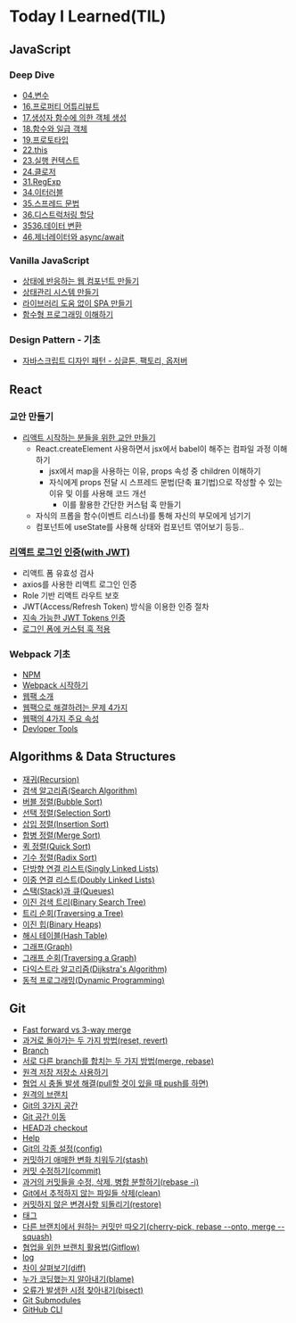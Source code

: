 # Today I Learned(TIL)

## JavaScript

### Deep Dive

- [04.변수](https://github.com/oneny/TIL/blob/main/JavaScript/DeepDive/04.%EB%B3%80%EC%88%98.md)
- [16.프로퍼티 어튜리뷰트](https://github.com/oneny/TIL/blob/main/JavaScript/DeepDive/16.%ED%94%84%EB%A1%9C%ED%8D%BC%ED%8B%B0_%EC%96%B4%ED%8A%B8%EB%A6%AC%EB%B7%B0%ED%8A%B8.md)
- [17.생성자 함수에 의한 객체 생성](https://github.com/oneny/TIL/blob/main/JavaScript/DeepDive/17.%EC%83%9D%EC%84%B1%EC%9E%90_%ED%95%A8%EC%88%98%EC%97%90_%EC%9D%98%ED%95%9C_%EA%B0%9D%EC%B2%B4_%EC%83%9D%EC%84%B1.md)
- [18.함수와 일급 객체](https://github.com/oneny/TIL/blob/main/JavaScript/DeepDive/18.%20%ED%95%A8%EC%88%98%EC%99%80_%EC%9D%BC%EA%B8%89_%EA%B0%9D%EC%B2%B4.md)
- [19.프로토타입](https://github.com/oneny/TIL/blob/main/JavaScript/DeepDive/19.%ED%94%84%EB%A1%9C%ED%86%A0%ED%83%80%EC%9E%85.md)
- [22.this](https://github.com/oneny/TIL/blob/main/JavaScript/DeepDive/22.this.md)
- [23.실행 컨텍스트](https://github.com/oneny/TIL/blob/main/JavaScript/DeepDive/23.%EC%8B%A4%ED%96%89_%EC%BB%A8%ED%85%8D%EC%8A%A4%ED%8A%B8.md)
- [24.클로저](https://github.com/oneny/TIL/blob/main/JavaScript/DeepDive/24.%ED%81%B4%EB%A1%9C%EC%A0%80.md)
- [31.RegExp](https://github.com/oneny/TIL/blob/main/JavaScript/DeepDive/31.RegExp.md)
- [34.이터러블](https://github.com/oneny/TIL/blob/main/JavaScript/DeepDive/34.%EC%9D%B4%ED%84%B0%EB%9F%AC%EB%B8%94.md)
- [35.스프레드 문법](https://github.com/oneny/TIL/blob/main/JavaScript/DeepDive/35.%EC%8A%A4%ED%94%84%EB%A0%88%EB%93%9C_%EB%AC%B8%EB%B2%95.md)
- [36.디스트럭처링 할당](https://github.com/oneny/TIL/blob/main/JavaScript/DeepDive/36.%EB%94%94%EC%8A%A4%ED%8A%B8%EB%9F%AD%EC%B2%98%EB%A7%81_%ED%95%A0%EB%8B%B9.md)
- [3536.데이터 변환](https://github.com/oneny/TIL/blob/main/JavaScript/DeepDive/3536.%EB%8D%B0%EC%9D%B4%ED%84%B0_%EB%B3%80%ED%99%98.md)
- [46.제너레이터와 async/await](https://github.com/oneny/TIL/blob/main/JavaScript/DeepDive/46.%EC%A0%9C%EB%84%88%EB%A0%88%EC%9D%B4%ED%84%B0%EC%99%80_asyn%26await.md)

### Vanilla JavaScript

- [상태에 반응하는 웹 컴포넌트 만들기](https://github.com/oneny/TIL/tree/main/JavaScript/VanillaJavaScript/%EC%9B%B9_%EC%BB%B4%ED%8F%AC%EB%84%8C%ED%8A%B8_%EB%A7%8C%EB%93%A4%EA%B8%B0)
- [상태관리 시스템 만들기](https://github.com/oneny/TIL/tree/main/JavaScript/VanillaJavaScript/%EC%83%81%ED%83%9C%EA%B4%80%EB%A6%AC_%EC%8B%9C%EC%8A%A4%ED%85%9C_%EB%A7%8C%EB%93%A4%EA%B8%B0)
- [라이브러리 도움 없이 SPA 만들기](https://github.com/oneny/TIL/blob/main/JavaScript/VanillaJavaScript/SPA_%EB%A7%8C%EB%93%A4%EA%B8%B0/%EB%A6%AC%EC%95%A1%ED%8A%B8%EC%97%86%EC%9D%B4SPA%EB%A7%8C%EB%93%A4%EA%B8%B0.md)
- [함수형 프로그래밍 이해하기](https://github.com/oneny/TIL/tree/main/JavaScript/VanillaJavaScript/%ED%95%A8%EC%88%98%ED%98%95_%ED%94%84%EB%A1%9C%EA%B7%B8%EB%9E%98%EB%B0%8D_%EC%9D%B4%ED%95%B4%ED%95%98%EA%B8%B0)

### Design Pattern - 기초

- [자바스크립트 디자인 패턴 - 싱글톤, 팩토리, 옵저버](https://github.com/oneny/TIL/blob/main/JavaScript/%EB%94%94%EC%9E%90%EC%9D%B8%ED%8C%A8%ED%84%B4_%EA%B8%B0%EC%B4%88/%EC%9E%90%EB%B0%94%EC%8A%A4%ED%81%AC%EB%A6%BD%ED%8A%B8_%EB%94%94%EC%9E%90%EC%9D%B8_%ED%8C%A8%ED%84%B4.md)

## React

### 교안 만들기

- [리액트 시작하는 분들을 위한 교안 만들기](https://github.com/oneny/TIL/tree/main/React/%EA%B5%90%EC%95%88%EB%A7%8C%EB%93%A4%EA%B8%B0)
  - React.createElement 사용하면서 jsx에서 babel이 해주는 컴파일 과정 이해하기
    - jsx에서 map을 사용하는 이유, props 속성 중 children 이해하기
    - 자식에게 props 전달 시 스프레드 문법(단축 표기법)으로 작성할 수 있는 이유 및 이를 사용해 코드 개선
      - 이를 활용한 간단한 커스텀 훅 만들기
  - 자식의 프롭을 함수(이벤트 리스너)를 통해 자신의 부모에게 넘기기
  - 컴포넌트에 useState를 사용해 상태와 컴포넌트 엮어보기 등등..

### [리액트 로그인 인증(with JWT)](https://github.com/oneny/react-practice)

- 리액트 폼 유효성 검사
- axios를 사용한 리액트 로그인 인증
- Role 기반 리액트 라우트 보호
- JWT(Access/Refresh Token) 방식을 이용한 인증 절차
- [지속 가능한 JWT Tokens 인증](https://github.com/oneny/react-practice/tree/main/react-login/05react-persist-user-login)
- [로그인 폼에 커스텀 훅 적용](https://github.com/oneny/react-practice/tree/main/react-login/06react-login-input-hooks)

### Webpack 기초

- [NPM](https://github.com/oneny/TIL/blob/main/React/%EC%9B%B9%ED%8C%A9.md#npm)
- [Webpack 시작하기](https://github.com/oneny/TIL/blob/main/React/%EC%9B%B9%ED%8C%A9.md#webpack-%EC%8B%9C%EC%9E%91%ED%95%98%EA%B8%B0)
- [웹팩 소개](https://github.com/oneny/TIL/blob/main/React/%EC%9B%B9%ED%8C%A9.md#%EC%9B%B9%ED%8C%A9-%EC%86%8C%EA%B0%9C)
- [웹팩으로 해결하려는 문제 4가지](https://github.com/oneny/TIL/blob/main/React/%EC%9B%B9%ED%8C%A9.md#%EC%9B%B9%ED%8C%A9%EC%9C%BC%EB%A1%9C-%ED%95%B4%EA%B2%B0%ED%95%98%EB%A0%A4%EB%8A%94-%EB%AC%B8%EC%A0%9C-4%EA%B0%80%EC%A7%80)
- [웹팩의 4가지 주요 속성](https://github.com/oneny/TIL/blob/main/React/%EC%9B%B9%ED%8C%A9.md#%EC%9B%B9%ED%8C%A9%EC%9D%98-4%EA%B0%80%EC%A7%80-%EC%A3%BC%EC%9A%94-%EC%86%8D%EC%84%B1)
- [Devloper Tools](https://github.com/oneny/TIL/blob/main/React/%EC%9B%B9%ED%8C%A9.md#developer-tools)

## Algorithms & Data Structures

- [재귀(Recursion)](https://github.com/oneny/TIL/tree/main/Algorithms%26DataStructures#%EC%9E%AC%EA%B7%80recursion)
- [검색 알고리즘(Search Algorithm)](https://github.com/oneny/TIL/tree/main/Algorithms&DataStructures#%EA%B2%80%EC%83%89-%EC%95%8C%EA%B3%A0%EB%A6%AC%EC%A6%98search-algorithm)
- [버블 정렬(Bubble Sort)](https://github.com/oneny/TIL/tree/main/Algorithms&DataStructures#%EB%B2%84%EB%B8%94-%EC%A0%95%EB%A0%ACbubble-sort)
- [선택 정렬(Selection Sort)](https://github.com/oneny/TIL/tree/main/Algorithms&DataStructures#%EC%84%A0%ED%83%9D-%EC%A0%95%EB%A0%ACselection-sort)
- [삽입 정렬(Insertion Sort)](https://github.com/oneny/TIL/tree/main/Algorithms&DataStructures#%EC%82%BD%EC%9E%85-%EC%A0%95%EB%A0%ACinsertion-sort)
- [합병 정렬(Merge Sort)](https://github.com/oneny/TIL/tree/main/Algorithms&DataStructures#%ED%95%A9%EB%B3%91-%EC%A0%95%EB%A0%ACmerge-sort)
- [퀵 정렬(Quick Sort)](https://github.com/oneny/TIL/tree/main/Algorithms&DataStructures#%ED%80%B5-%EC%A0%95%EB%A0%ACquick-sort)
- [기수 정렬(Radix Sort)](https://github.com/oneny/TIL/tree/main/Algorithms&DataStructures#%EA%B8%B0%EC%88%98-%EC%A0%95%EB%A0%ACradix-sort)
- [단방향 연결 리스트(Singly Linked Lists)](https://github.com/oneny/TIL/tree/main/Algorithms&DataStructures#%EB%8B%A8%EB%B0%A9%ED%96%A5-%EC%97%B0%EA%B2%B0-%EB%A6%AC%EC%8A%A4%ED%8A%B8singly-linked-lists)
- [이중 연결 리스트(Doubly Linked Lists)](https://github.com/oneny/TIL/tree/main/Algorithms&DataStructures#%EC%9D%B4%EC%A4%91-%EC%97%B0%EA%B2%B0-%EB%A6%AC%EC%8A%A4%ED%8A%B8doubly-linked-lists)
- [스택(Stack)과 큐(Queues)](https://github.com/oneny/TIL/tree/main/Algorithms&DataStructures#%EC%8A%A4%ED%83%9Dstack%EA%B3%BC-%ED%81%90queues)
- [이진 검색 트리(Binary Search Tree)](https://github.com/oneny/TIL/tree/main/Algorithms&DataStructures#%EC%9D%B4%EC%A7%84-%EA%B2%80%EC%83%89-%ED%8A%B8%EB%A6%ACbinary-search-tree)
- [트리 순회(Traversing a Tree)](https://github.com/oneny/TIL/tree/main/Algorithms&DataStructures#%ED%8A%B8%EB%A6%AC-%EC%88%9C%ED%9A%8Ctraversing-a-tree)
- [이진 힙(Binary Heaps)](https://github.com/oneny/TIL/tree/main/Algorithms%26DataStructures#%EC%9D%B4%EC%A7%84-%ED%9E%99binary-heaps)
- [해시 테이블(Hash Table)](https://github.com/oneny/TIL/tree/main/Algorithms&DataStructures#%ED%95%B4%EC%8B%9C-%ED%85%8C%EC%9D%B4%EB%B8%94hash-table)
- [그래프(Graph)](https://github.com/oneny/TIL/tree/main/Algorithms&DataStructures#%EA%B7%B8%EB%9E%98%ED%94%84graph)
- [그래프 순회(Traversing a Graph)](https://github.com/oneny/TIL/tree/main/Algorithms&DataStructures#%EA%B7%B8%EB%9E%98%ED%94%84-%EC%88%9C%ED%9A%8Ctraversing-a-graph)
- [다익스트라 알고리즘(Dijkstra's Algorithm)](https://github.com/oneny/TIL/tree/main/Algorithms&DataStructures#%EB%8B%A4%EC%9D%B5%EC%8A%A4%ED%8A%B8%EB%9D%BC-%EC%95%8C%EA%B3%A0%EB%A6%AC%EC%A6%98dijkstras-algorithm)
- [동적 프로그래밍(Dynamic Programming)](https://github.com/oneny/TIL/tree/main/Algorithms&DataStructures#%EB%8F%99%EC%A0%81-%ED%94%84%EB%A1%9C%EA%B7%B8%EB%9E%98%EB%B0%8Ddynamic-programming)

## Git

- [Fast forward vs 3-way merge](https://github.com/oneny/TIL/tree/main/Git#fast-forward-vs-3-way-merge)
- [과거로 돌아가는 두 가지 방법(reset, revert)](https://github.com/oneny/TIL/tree/main/Git#%EA%B3%BC%EA%B1%B0%EB%A1%9C-%EB%8F%8C%EC%95%84%EA%B0%80%EB%8A%94-%EB%91%90-%EA%B0%80%EC%A7%80-%EB%B0%A9%EB%B2%95reset-revert)
- [Branch](https://github.com/oneny/TIL/tree/main/Git#branch)
- [서로 다른 branch를 합치는 두 가지 방법(merge, rebase)](https://github.com/oneny/TIL/tree/main/Git#%EC%84%9C%EB%A1%9C-%EB%8B%A4%EB%A5%B8-branch%EB%A5%BC-%ED%95%A9%EC%B9%98%EB%8A%94-%EB%91%90-%EA%B0%80%EC%A7%80-%EB%B0%A9%EB%B2%95merge-rebase)
- [원격 저장 저장소 사용하기](https://github.com/oneny/TIL/tree/main/Git#%EC%9B%90%EA%B2%A9-%EC%A0%80%EC%9E%A5-%EC%A0%80%EC%9E%A5%EC%86%8C-%EC%82%AC%EC%9A%A9%ED%95%98%EA%B8%B0)
- [협업 시 충돌 발생 해결(pull할 것이 있을 때 push를 하면)](https://github.com/oneny/TIL/tree/main/Git#%ED%98%91%EC%97%85-%EC%8B%9C-%EC%B6%A9%EB%8F%8C-%EB%B0%9C%EC%83%9D-%ED%95%B4%EA%B2%B0pull%ED%95%A0-%EA%B2%83%EC%9D%B4-%EC%9E%88%EC%9D%84-%EB%95%8C-push%EB%A5%BC-%ED%95%98%EB%A9%B4)
- [원격의 브랜치](https://github.com/oneny/TIL/tree/main/Git#%EC%9B%90%EA%B2%A9%EC%9D%98-%EB%B8%8C%EB%9E%9C%EC%B9%98)
- [Git의 3가지 공간](https://github.com/oneny/TIL/tree/main/Git#git%EC%9D%98-3%EA%B0%80%EC%A7%80-%EA%B3%B5%EA%B0%95)
- [Git 공간 이동](https://github.com/oneny/TIL/tree/main/Git#git-%EA%B3%B5%EA%B0%84-%EC%9D%B4%EB%8F%99)
- [HEAD과 checkout](https://github.com/oneny/TIL/tree/main/Git#head%EA%B3%BC-checkout)
- [Help](https://github.com/oneny/TIL/tree/main/Git#help)
- [Git의 각종 설정(config)](https://github.com/oneny/TIL/tree/main/Git#git%EC%9D%98-%EA%B0%81%EC%A2%85-%EC%84%A4%EC%A0%95config)
- [커밋하기 애매한 변화 치워두기(stash)](https://github.com/oneny/TIL/tree/main/Git#%EC%BB%A4%EB%B0%8B%ED%95%98%EA%B8%B0-%EC%95%A0%EB%A7%A4%ED%95%9C-%EB%B3%80%ED%99%94-%EC%B9%98%EC%9B%8C%EB%91%90%EA%B8%B0stash)
- [커밋 수정하기(commit)](https://github.com/oneny/TIL/tree/main/Git#%EC%BB%A4%EB%B0%8B-%EC%88%98%EC%A0%95%ED%95%98%EA%B8%B0commit)
- [과거의 커밋들을 수정, 삭제, 병합 분할하기(rebase -i)](https://github.com/oneny/TIL/tree/main/Git#%EA%B3%BC%EA%B1%B0%EC%9D%98-%EC%BB%A4%EB%B0%8B%EB%93%A4%EC%9D%84-%EC%88%98%EC%A0%95-%EC%82%AD%EC%A0%9C-%EB%B3%91%ED%95%A9-%EB%B6%84%ED%95%A0%ED%95%98%EA%B8%B0rebase--i)
- [Git에서 추적하지 않는 파일들 삭제(clean)](https://github.com/oneny/TIL/tree/main/Git#git%EC%97%90%EC%84%9C-%EC%B6%94%EC%A0%81%ED%95%98%EC%A7%80-%EC%95%8A%EB%8A%94-%ED%8C%8C%EC%9D%BC%EB%93%A4-%EC%82%AD%EC%A0%9Cclean)
- [커밋하지 않은 변경사항 되돌리기(restore)](https://github.com/oneny/TIL/tree/main/Git#%EC%BB%A4%EB%B0%8B%ED%95%98%EC%A7%80-%EC%95%8A%EC%9D%80-%EB%B3%80%EA%B2%BD%EC%82%AC%ED%95%AD-%EB%90%98%EB%8F%8C%EB%A6%AC%EA%B8%B0restore)
- [태그](https://github.com/oneny/TIL/tree/main/Git#%ED%83%9C%EA%B7%B8)
- [다른 브랜치에서 원하는 커밋만 따오기(cherry-pick, rebase --onto, merge --squash)](https://github.com/oneny/TIL/tree/main/Git#%EB%8B%A4%EB%A5%B8-%EB%B8%8C%EB%9E%9C%EC%B9%98%EC%97%90%EC%84%9C-%EC%9B%90%ED%95%98%EB%8A%94-%EC%BB%A4%EB%B0%8B%EB%A7%8C-%EB%94%B0%EC%98%A4%EA%B8%B0cherry-pick-rebase---onto-merge---squash)
- [협업을 위한 브랜치 활용법(Gitflow)](https://github.com/oneny/TIL/tree/main/Git#%ED%98%91%EC%97%85%EC%9D%84-%EC%9C%84%ED%95%9C-%EB%B8%8C%EB%9E%9C%EC%B9%98-%ED%99%9C%EC%9A%A9%EB%B2%95gitflow)
- [log](https://github.com/oneny/TIL/tree/main/Git#log)
- [차이 살펴보기(diff)](https://github.com/oneny/TIL/tree/main/Git#%EC%B0%A8%EC%9D%B4-%EC%82%B4%ED%8E%B4%EB%B3%B4%EA%B8%B0diff)
- [누가 코딩했는지 알아내기(blame)](https://github.com/oneny/TIL/tree/main/Git#%EB%88%84%EA%B0%80-%EC%BD%94%EB%94%A9%ED%96%88%EB%8A%94%EC%A7%80-%EC%95%8C%EC%95%84%EB%82%B4%EA%B8%B0blame)
- [오류가 발생한 시점 찾아내기(bisect)](https://github.com/oneny/TIL/tree/main/Git#%EC%98%A4%EB%A5%98%EA%B0%80-%EB%B0%9C%EC%83%9D%ED%95%9C-%EC%8B%9C%EC%A0%90-%EC%B0%BE%EC%95%84%EB%82%B4%EA%B8%B0bisect)
- [Git Submodules](https://github.com/oneny/TIL/tree/main/Git#git-submodules)
- [GitHub CLI](https://github.com/oneny/TIL/tree/main/Git#github-cli)
